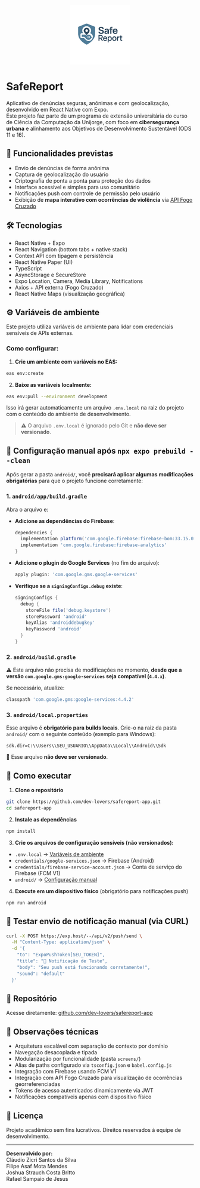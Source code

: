 <p align="center">
  <img src="./assets/logos/logo.png" alt="SafeReport Logo" height="160"/>
</p>

# SafeReport

Aplicativo de denúncias seguras, anônimas e com geolocalização, desenvolvido em React Native com Expo.  
Este projeto faz parte de um programa de extensão universitária do curso de Ciência da Computação da Unijorge, com foco em **cibersegurança urbana** e alinhamento aos Objetivos de Desenvolvimento Sustentável (ODS 11 e 16).

## 📱 Funcionalidades previstas

- Envio de denúncias de forma anônima
- Captura de geolocalização do usuário
- Criptografia de ponta a ponta para proteção dos dados
- Interface acessível e simples para uso comunitário
- Notificações push com controle de permissão pelo usuário
- Exibição de **mapa interativo com ocorrências de violência** via [API Fogo Cruzado](https://api.fogocruzado.org.br)

## 🛠️ Tecnologias

- React Native + Expo
- React Navigation (bottom tabs + native stack)
- Context API com tipagem e persistência
- React Native Paper (UI)
- TypeScript
- AsyncStorage e SecureStore
- Expo Location, Camera, Media Library, Notifications
- Axios + API externa (Fogo Cruzado)
- React Native Maps (visualização geográfica)

## ⚙️ Variáveis de ambiente

Este projeto utiliza variáveis de ambiente para lidar com credenciais sensíveis de APIs externas.

### Como configurar:

1. **Crie um ambiente com variáveis no EAS:**

```bash
eas env:create
```

2. **Baixe as variáveis localmente:**

```bash
eas env:pull --environment development
```

Isso irá gerar automaticamente um arquivo `.env.local` na raiz do projeto com o conteúdo do ambiente de desenvolvimento.

> ⚠️ O arquivo `.env.local` é ignorado pelo Git e **não deve ser versionado**.

## 🔧 Configuração manual após `npx expo prebuild --clean`

Após gerar a pasta `android/`, você **precisará aplicar algumas modificações obrigatórias** para que o projeto funcione corretamente:

### 1. `android/app/build.gradle`

Abra o arquivo e:

- **Adicione as dependências do Firebase**:

  ```groovy
  dependencies {
    implementation platform('com.google.firebase:firebase-bom:33.15.0')
    implementation 'com.google.firebase:firebase-analytics'
  }
  ```

- **Adicione o plugin do Google Services** (no fim do arquivo):

  ```groovy
  apply plugin: 'com.google.gms.google-services'
  ```

- **Verifique se a `signingConfigs.debug` existe**:
  ```groovy
  signingConfigs {
    debug {
      storeFile file('debug.keystore')
      storePassword 'android'
      keyAlias 'androiddebugkey'
      keyPassword 'android'
    }
  }
  ```

### 2. `android/build.gradle`

⚠️ Este arquivo não precisa de modificações no momento, **desde que a versão `com.google.gms:google-services` seja compatível (`4.4.x`)**.

Se necessário, atualize:

```groovy
classpath 'com.google.gms:google-services:4.4.2'
```

### 3. `android/local.properties`

Esse arquivo é **obrigatório para builds locais**. Crie-o na raiz da pasta `android/` com o seguinte conteúdo (exemplo para Windows):

```properties
sdk.dir=C:\\Users\\SEU_USUARIO\\AppData\\Local\\Android\\Sdk
```

📌 Esse arquivo **não deve ser versionado**.

## 🚀 Como executar

1. **Clone o repositório**

```bash
git clone https://github.com/dev-lovers/safereport-app.git
cd safereport-app
```

2. **Instale as dependências**

```bash
npm install
```

3. **Crie os arquivos de configuração sensíveis (não versionados):**

- `.env.local` → [Variáveis de ambiente](#⚙️-variáveis-de-ambiente)
- `credentials/google-services.json` → Firebase (Android)
- `credentials/firebase-service-account.json` → Conta de serviço do Firebase (FCM V1)
- `android/` → [Configuração manual](#🔧-configuração-manual-após-npx-expo-prebuild--clean)

4. **Execute em um dispositivo físico** (obrigatório para notificações push)

```bash
npm run android
```

## 📲 Testar envio de notificação manual (via CURL)

```bash
curl -X POST https://exp.host/--/api/v2/push/send \
  -H "Content-Type: application/json" \
  -d '{
    "to": "ExpoPushToken[SEU_TOKEN]",
    "title": "🔔 Notificação de Teste",
    "body": "Seu push está funcionando corretamente!",
    "sound": "default"
  }'
```

## 🔗 Repositório

Acesse diretamente: [github.com/dev-lovers/safereport-app](https://github.com/dev-lovers/safereport-app)

## 🧠 Observações técnicas

- Arquitetura escalável com separação de contexto por domínio
- Navegação desacoplada e tipada
- Modularização por funcionalidade (pasta `screens/`)
- Alias de paths configurado via `tsconfig.json` e `babel.config.js`
- Integração com Firebase usando FCM V1
- Integração com API Fogo Cruzado para visualização de ocorrências georreferenciadas
- Tokens de acesso autenticados dinamicamente via JWT
- Notificações compatíveis apenas com dispositivo físico

## 📄 Licença

Projeto acadêmico sem fins lucrativos. Direitos reservados à equipe de desenvolvimento.

---

**Desenvolvido por:**  
Cláudio Zicri Santos da Silva  
Filipe Asaf Mota Mendes  
Joshua Strauch Costa Britto  
Rafael Sampaio de Jesus
